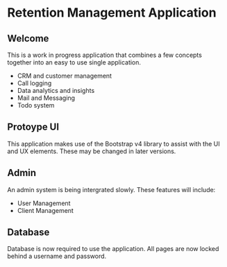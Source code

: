 # Retention Management Application
## Welcome
This is a work in progress application that combines a few concepts together into an easy to use single application.
* CRM and customer management
* Call logging
* Data analytics and insights
* Mail and Messaging
* Todo system

## Protoype UI
This application makes use of the Bootstrap v4 library to assist with the UI and UX elements. These may be changed in later versions.

## Admin
An admin system is being intergrated slowly. These features will include:
* User Management
* Client Management

## Database
Database is now required to use the application. All pages are now locked behind a username and password.
